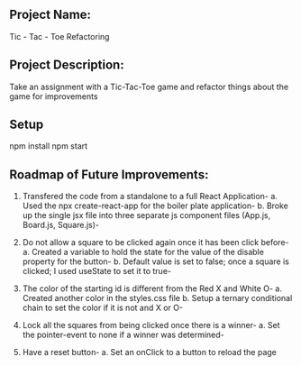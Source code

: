 ## Project Name:

Tic - Tac - Toe Refactoring

## Project Description:

Take an assignment with a Tic-Tac-Toe game and refactor things about the game for improvements

## Setup

npm install
npm start

## Roadmap of Future Improvements:

1.  Transfered the code from a standalone to a full React Application-
    a. Used the npx create-react-app for the boiler plate application-
    b. Broke up the single jsx file into three separate js component files (App.js, Board.js, Square.js)-

2.  Do not allow a square to be clicked again once it has been click before-
    a. Created a variable to hold the state for the value of the disable property for the button-
    b. Default value is set to false; once a square is clicked; I used useState to set it to true-

3.  The color of the starting id is different from the Red X and White O-
    a. Created another color in the styles.css file
    b. Setup a ternary conditional chain to set the color if it is not and X or O-

4.  Lock all the squares from being clicked once there is a winner-
    a. Set the pointer-event to none if a winner was determined-

5.  Have a reset button-
    a. Set an onClick to a button to reload the page
